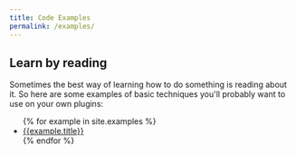 ```yaml
---
title: Code Examples
permalink: /examples/
---
```


## Learn by reading

Sometimes the best way of learning how to do something is reading about it. So here are some examples of basic techniques you'll probably want to use on your own plugins:

<ul>
{% for example in site.examples %}
  <li><a href="{{site.baseurl}}{{example.url}}">{{example.title}}</a></li>
{% endfor %}
</ul>
